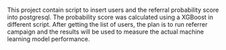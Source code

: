 This project contain script to insert users and the referral probability score into postgresql. The probability score was calculated using a XGBoost in different script. After getting the list of users, the plan is to run referrer campaign and the results will be used to measure the actual machine learning model performance.